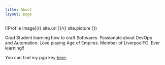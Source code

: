 ```yaml
---
title: About
layout: page
---
```

![Profile Image]({{ site.url }}/{{ site.picture }})

Grad Student learning how to craft Softwares. Passionate about DevOps and Automation. Love playing Age of Empires. Member of LiverpoolFC. Ever learning!!  
  
You can find my pgp key [here](http://urmilparikh.me/PGP.txt).  
